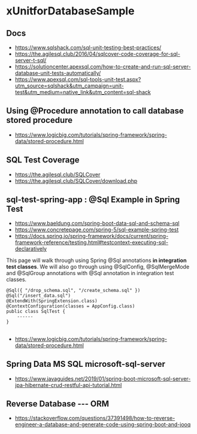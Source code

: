 # xUnitforDatabaseSample

## Docs
- https://www.sqlshack.com/sql-unit-testing-best-practices/
- https://the.agilesql.club/2016/04/sqlcover-code-coverage-for-sql-server-t-sql/
- https://solutioncenter.apexsql.com/how-to-create-and-run-sql-server-database-unit-tests-automatically/
- https://www.apexsql.com/sql-tools-unit-test.aspx?utm_source=sqlshack&utm_campaign=unit-test&utm_medium=native_link&utm_content=sql-shack

## Using @Procedure annotation to call database stored procedure
- https://www.logicbig.com/tutorials/spring-framework/spring-data/stored-procedure.html

## SQL Test Coverage
- https://the.agilesql.club/SQLCover
- https://the.agilesql.club/SQLCover/download.php

## sql-test-spring-app : @Sql Example in Spring Test
- https://www.baeldung.com/spring-boot-data-sql-and-schema-sql
- https://www.concretepage.com/spring-5/sql-example-spring-test
- https://docs.spring.io/spring-framework/docs/current/spring-framework-reference/testing.html#testcontext-executing-sql-declaratively

This page will walk through using Spring @Sql annotations **in integration test classes**. 
We will also go through using @SqlConfig, @SqlMergeMode and @SqlGroup annotations with @Sql annotation in integration test classes.

```
@Sql({ "/drop_schema.sql", "/create_schema.sql" })
@Sql("/insert_data.sql")
@ExtendWith(SpringExtension.class)
@ContextConfiguration(classes = AppConfig.class)
public class SqlTest {
    ------
} 
```

##
- https://www.logicbig.com/tutorials/spring-framework/spring-data/stored-procedure.html

## Spring Data  MS SQL  microsoft-sql-server
- https://www.javaguides.net/2019/01/spring-boot-microsoft-sql-server-jpa-hibernate-crud-restful-api-tutorial.html

## Reverse Database --- ORM
- https://stackoverflow.com/questions/37391498/how-to-reverse-engineer-a-database-and-generate-code-using-spring-boot-and-jooq


